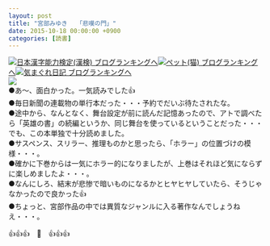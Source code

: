 ```yaml
---
layout: post
title: "宮部みゆき　　「悲嘆の門」"
date: 2015-10-18 00:00:00 +0900
categories: [読書]
---
```


[![](/syuusyuu9701/assets/images/宮部みゆき-「悲嘆の門」-br_c_3028_1.gif)](http://blog.with2.net/link.php?1659096:3028 "日本漢字能力検定(漢検) ブログランキングへ")[日本漢字能力検定(漢検) ブログランキングへ](http://blog.with2.net/link.php?1659096:3028)[![](/syuusyuu9701/assets/images/宮部みゆき-「悲嘆の門」-br_c_1348_1.gif)](http://blog.with2.net/link.php?1659096:1348 "ペット(猫) ブログランキングへ")[ペット(猫) ブログランキングへ](http://blog.with2.net/link.php?1659096:1348)[![](/syuusyuu9701/assets/images/宮部みゆき-「悲嘆の門」-br_c_9257_1.gif)](http://blog.with2.net/link.php?1659096:9257 "気まぐれ日記 ブログランキングへ")[気まぐれ日記 ブログランキングへ](http://blog.with2.net/link.php?1659096:9257)  
![](/syuusyuu9701/assets/images/宮部みゆき-「悲嘆の門」-b8a2aa0df912e48747a6c0a9cbc58f52.jpg)  
●あ～、面白かった。一気読みでした👍  
●毎日新聞の連載物の単行本だった・・・予約でだいぶ待たされたな。  
●途中から、なんとなく、舞台設定が前に読んだ記憶あったので、アトで調べたら「英雄の書」の続編というか、同じ舞台を使っているということだった・・・でも、この本単独で十分読めました。  
●サスペンス、スリラー、推理ものかと思ったら、「ホラー」の位置づけの模様・・・。  
●確かに下巻からは一気にホラー的になりましたが、上巻はそれほど気にならずに楽しめましたよ・・・。  
●なんにしろ、結末が悲惨で暗いものになるかとヒヤヒヤしていたら、そうじゃなかったので良かった👍  
●ちょっと、宮部作品の中では異質なジャンルに入る著作なんでしょうねえ・・・。  
  
👍👍👍　🐑　👍👍👍  